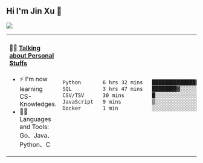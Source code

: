
## Hi I'm Jin Xu 👋
![](https://komarev.com/ghpvc/?username=jiayouxujin&color=brightgreen&label=PROFILE+VIEWS)



<table align="center">
<tr>
<td valign="top" width="60%">

#### 🏋️‍♀️ <a href="https://github.com/jiayouxujin" target="_blank">Talking about Personal Stuffs</a>
<!-- recent_releases starts -->

- ⚡  I'm now learning CS-Knowledges.  
- 🏊‍♂️ Languages and Tools: Go、Java、Python、C
<!-- recent_releases ends -->
</td>
<td>
 
<!--START_SECTION:waka-->

```txt
Python       6 hrs 32 mins   ██████████████▓░░░░░░░░░░   59.27 %
SQL          3 hrs 47 mins   ████████▓░░░░░░░░░░░░░░░░   34.33 %
CSV/TSV      30 mins         █░░░░░░░░░░░░░░░░░░░░░░░░   04.61 %
JavaScript   9 mins          ▒░░░░░░░░░░░░░░░░░░░░░░░░   01.46 %
Docker       1 min           ░░░░░░░░░░░░░░░░░░░░░░░░░   00.30 %
```

<!--END_SECTION:waka-->
 
</td>
</tr>
</table>





